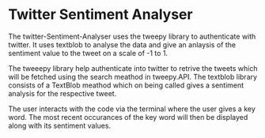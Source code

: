 # Twitter Sentiment Analyser
The twitter-Sentiment-Analyser uses the tweepy library to authenticate with twitter. It uses textblob to analyse the data and give an anlaysis of the sentiment value to the tweet on a scale of -1 to 1.

The tweeepy library help authenticate into twitter to retrive the tweets which will be fetched using the search meathod in tweepy.API. The textblob library consists of a TextBlob meathod which on being called gives a sentiment analysis for the respective tweet.

The user interacts with the code via the terminal where the user gives a key word. The most recent occurances of the key word will then be displayed along with its sentiment values.
